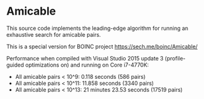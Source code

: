 # Amicable
This source code implements the leading-edge algorithm for running an exhaustive search for amicable pairs.

This is a special version for BOINC project https://sech.me/boinc/Amicable/

Performance when compiled with Visual Studio 2015 update 3 (profile-guided optimizations on) and running on Core i7-4770K:

- All amicable pairs < 10^9: 0.118 seconds (586 pairs)
- All amicable pairs < 10^11: 11.858 seconds (3340 pairs)
- All amicable pairs < 10^13: 21 minutes 23.53 seconds (17519 pairs)
